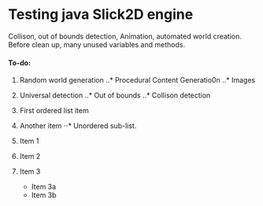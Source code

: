 # Testing java Slick2D engine

  Collison, out of bounds detection, Animation, automated world creation.
  Before clean up, many unused variables and methods.

####  To-do:
1.    Random world generation
..* Procedural Content Generatio0n
..*  Images
2.    Universal detection
..*  Out of bounds
..*  Collison detection



1. First ordered list item
2. Another item
⋅⋅* Unordered sub-list. 


1. Item 1
2. Item 2
3. Item 3
   * Item 3a
   * Item 3b
